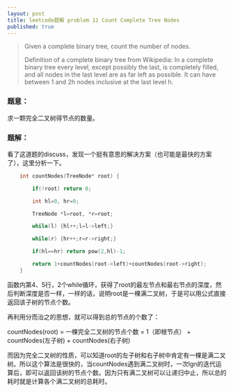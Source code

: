 ```yaml
---
layout: post
title: leetcode题解 problem 11 Count Complete Tree Nodes 
published: true
---
```


> Given a complete binary tree, count the number of nodes.
> 
> Definition of a complete binary tree from Wikipedia:
> In a complete binary tree every level, except possibly the last, is completely filled, and all nodes in the last level are as far left as possible. It can have between 1 and 2h nodes inclusive at the last level h.

### 题意：

求一颗完全二叉树得节点的数量。


### 题解：


看了这道题的discuss，发现一个挺有意思的解决方案（也可能是最快的方案了），这里分析一下。

```c
    int countNodes(TreeNode* root) {

        if(!root) return 0;

        int hl=0, hr=0;

        TreeNode *l=root, *r=root;

        while(l) {hl++;l=l->left;}

        while(r) {hr++;r=r->right;}

        if(hl==hr) return pow(2,hl)-1;

        return 1+countNodes(root->left)+countNodes(root->right);
    }
```

函数内第4、5行，2个while循环，获得了root的最左节点和最右节点的深度，然后判断深度是否一样，一样的话，说明root是一棵满二叉树，于是可以用公式直接返回该子树的节点个数。

再利用分而治之的思想，就可以得到总的节点的个数了：

countNodes(root) = 一棵完全二叉树的节点个数 = 1（即根节点） + countNodes(左子树) + countNodes(右子树)

而因为完全二叉树的性质，可以知道root的左子树和右子树中肯定有一棵是满二叉树。所以这个算法是很快的，当countNodes遇到满二叉树时，一次lgn的迭代运算后，即可以返回该树的节点个数。因为只有满二叉树可以让递归中止，所以总的耗时就是计算各个满二叉树的总耗时。